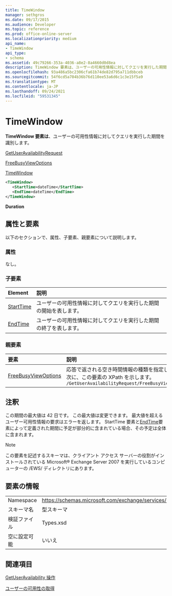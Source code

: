 ```yaml
---
title: TimeWindow
manager: sethgros
ms.date: 09/17/2015
ms.audience: Developer
ms.topic: reference
ms.prod: office-online-server
ms.localizationpriority: medium
api_name:
- TimeWindow
api_type:
- schema
ms.assetid: 49c79266-353a-4036-a8e2-8a4660d0d8ea
description: TimeWindow 要素は、ユーザーの可用性情報に対してクエリを実行した期間を識別します。
ms.openlocfilehash: 93a486a5bc2306cfa61b74de82d795a711dbbceb
ms.sourcegitcommit: 54f6cd5a704b36b76d110ee53a6d6c1c3e15f5a9
ms.translationtype: MT
ms.contentlocale: ja-JP
ms.lasthandoff: 09/24/2021
ms.locfileid: "59531345"
---
```

# <a name="timewindow"></a>TimeWindow

**TimeWindow 要素は**、ユーザーの可用性情報に対してクエリを実行した期間を識別します。 
  
[GetUserAvailabilityRequest](getuseravailabilityrequest.md)
  
[FreeBusyViewOptions](freebusyviewoptions.md)
  
[TimeWindow](timewindow.md)
  
```xml
<TimeWindow>
   <StartTime>dateTime</StartTime>
   <EndTime>dateTime</EndTime>
</TimeWindow>
```

 **Duration**
## <a name="attributes-and-elements"></a>属性と要素

以下のセクションで、属性、子要素、親要素について説明します。
  
### <a name="attributes"></a>属性

なし。
  
### <a name="child-elements"></a>子要素

|**Element**|**説明**|
|:-----|:-----|
|[StartTime](starttime.md) <br/> |ユーザーの可用性情報に対してクエリを実行した期間の開始を表します。  <br/> |
|[EndTime](endtime.md) <br/> |ユーザーの可用性情報に対してクエリを実行した期間の終了を表します。  <br/> |
   
### <a name="parent-elements"></a>親要素

|**要素**|**説明**|
|:-----|:-----|
|[FreeBusyViewOptions](freebusyviewoptions.md) <br/> |応答で返される空き時間情報の種類を指定します。  <br/> 次に、この要素の XPath を示します。  <br/>  `/GetUserAvailabilityRequest/FreeBusyViewOptions` <br/> |
   
## <a name="remarks"></a>注釈

この期間の最大値は 42 日です。 この最大値は変更できます。 最大値を超えるユーザー可用性情報の要求はエラーを返します。 StartTime 要素と[EndTime](starttime.md)要素によって定義された期間に予定が[](endtime.md)部分的に含まれている場合、その予定は全体に含まれます。 
  
> [!NOTE]
> この要素を記述するスキーマは、クライアント アクセス サーバーの役割がインストールされている Microsoft® Exchange Server 2007 を実行しているコンピューターの /EWS/ ディレクトリにあります。 
  
## <a name="element-information"></a>要素の情報

|||
|:-----|:-----|
|Namespace  <br/> |https://schemas.microsoft.com/exchange/services/2006/types  <br/> |
|スキーマ名  <br/> |型スキーマ  <br/> |
|検証ファイル  <br/> |Types.xsd  <br/> |
|空に設定可能  <br/> |いいえ  <br/> |
   
## <a name="see-also"></a>関連項目



[GetUserAvailability 操作](getuseravailability-operation.md)


[ユーザーの可用性の取得](https://msdn.microsoft.com/library/d4133fcb-9b0f-4e6b-aadf-a389da83516a%28Office.15%29.aspx)

